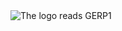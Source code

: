 
<img src="https://github.com/user-attachments/assets/b7592cf8-37d1-44de-ba53-bb8e8b52a83a" alt="The logo reads GERP1" />
